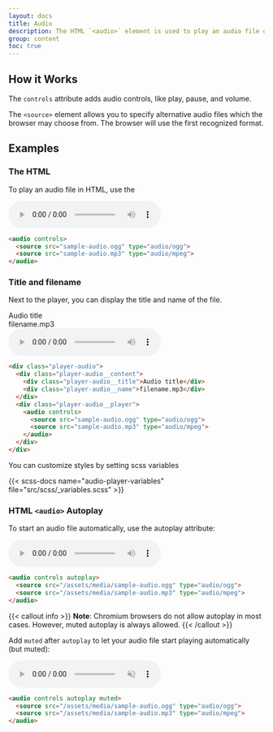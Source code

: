 ```yaml
---
layout: docs
title: Audio
description: The HTML `<audio>` element is used to play an audio file on a web page.
group: content
toc: true
---
```


## How it Works

The `controls` attribute adds audio controls, like play, pause, and volume.

The `<source>` element allows you to specify alternative audio files which the browser may choose from. The browser will use the first recognized format.

## Examples

### The HTML <audio> Element

To play an audio file in HTML, use the <audio> element:

<div class="bd-example">
  <audio controls>
    <source src="/assets/media/sample-audio.ogg" type="audio/ogg">
    <source src="/assets/media/sample-audio.mp3" type="audio/mpeg">
  </audio>
</div>

```html
<audio controls>
  <source src="sample-audio.ogg" type="audio/ogg">
  <source src="sample-audio.mp3" type="audio/mpeg">
</audio>
```

### Title and filename

Next to the player, you can display the title and name of the file.

<div class="bd-example">
  <div class="player-audio">
    <div class="player-audio__content">
      <div class="player-audio__title">Audio title</div>
      <div class="player-audio__name">filename.mp3</div>
    </div>
    <div class="player-audio__player">
      <audio controls>
        <source src="/assets/media/sample-audio.ogg" type="audio/ogg">
        <source src="/assets/media/sample-audio.mp3" type="audio/mpeg">
      </audio>
    </div>
  </div>
</div>

```html
<div class="player-audio">
  <div class="player-audio__content">
    <div class="player-audio__title">Audio title</div>
    <div class="player-audio__name">filename.mp3</div>
  </div>
  <div class="player-audio__player">
    <audio controls>
      <source src="sample-audio.ogg" type="audio/ogg">
      <source src="sample-audio.mp3" type="audio/mpeg">
    </audio>
  </div>
</div>
```

You can customize styles by setting scss variables

{{< scss-docs name="audio-player-variables" file="src/scss/_variables.scss" >}}


### HTML `<audio>` Autoplay

To start an audio file automatically, use the autoplay attribute:

<div class="bd-example">
  <audio controls autoplay>
    <source src="/assets/media/sample-audio.ogg" type="audio/ogg">
    <source src="/assets/media/sample-audio.mp3" type="audio/mpeg">
  </audio>
</div>

```html
<audio controls autoplay>
  <source src="/assets/media/sample-audio.ogg" type="audio/ogg">
  <source src="/assets/media/sample-audio.mp3" type="audio/mpeg">
</audio>
```

{{< callout info >}}
**Note**: Chromium browsers do not allow autoplay in most cases. However, muted autoplay is always allowed.
{{< /callout >}}

Add `muted` after `autoplay` to let your audio file start playing automatically (but muted):

<div class="bd-example">
<audio controls autoplay muted>
  <source src="/assets/media/sample-audio.ogg" type="audio/ogg">
  <source src="/assets/media/sample-audio.mp3" type="audio/mpeg">
</audio>
</div>


```html
<audio controls autoplay muted>
  <source src="/assets/media/sample-audio.ogg" type="audio/ogg">
  <source src="/assets/media/sample-audio.mp3" type="audio/mpeg">
</audio>
```
